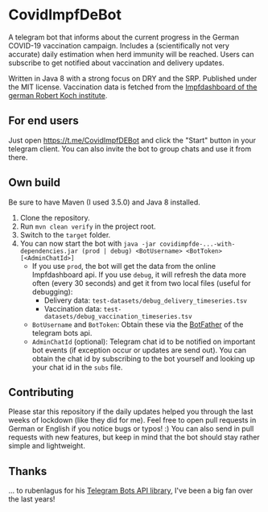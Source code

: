 # CovidImpfDeBot

A telegram bot that informs about the current progress in the German COVID-19 vaccination campaign. Includes a (scientifically not very accurate) daily estimation when herd immunity will be reached. Users can subscribe to get notified about vaccination and delivery updates. 

Written in Java 8 with a strong focus on DRY and the SRP. Published under the MIT license. Vaccination data is fetched from the [Impfdashboard of the german Robert Koch institute](https://impfdashboard.de/).

## For end users

Just open https://t.me/CovidImpfDEBot and click the "Start" button in your telegram client. You can also invite the bot to group chats and use it from there. 

## Own build

Be sure to have Maven (I used 3.5.0) and Java 8 installed. 

1. Clone the repository. 
2. Run `mvn clean verify` in the project root. 
3. Switch to the `target` folder. 
4. You can now start the bot with `java -jar covidimpfde-...-with-dependencies.jar (prod | debug) <BotUsername> <BotToken> [<AdminChatId>]` 
   - If you use `prod`, the bot will get the data from the online Impfdashboard api. If you use `debug`, it will refresh the data more often (every 30 seconds) and get it from two local files (useful for debugging):
     - Delivery data: `test-datasets/debug_delivery_timeseries.tsv`
     - Vaccination data: `test-datasets/debug_vaccination_timeseries.tsv`
   - `BotUsername` and `BotToken`: Obtain these via the [BotFather](https://t.me/BotFather) of the telegram bots api. 
   - `AdminChatId` (optional): Telegram chat id to be notified on important bot events (if exception occur or updates are send out). You can obtain the chat id by subscribing to the bot yourself and looking up your chat id in the `subs` file. 

## Contributing

Please star this repository if the daily updates helped you through the last weeks of lockdown (like they did for me). Feel free to open pull requests in German or English if you notice bugs or typos! :) You can also send in pull requests with new features, but keep in mind that the bot should stay rather simple and lightweight. 

## Thanks

... to rubenlagus for his [Telegram Bots API library](https://github.com/rubenlagus/TelegramBots), I've been a big fan over the last years!









